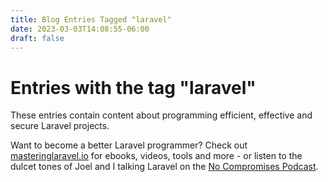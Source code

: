 ```yaml
---
title: Blog Entries Tagged "laravel"
date: 2023-03-03T14:08:55-06:00
draft: false
---
```

# Entries with the tag "laravel"

These entries contain content about programming efficient, effective and secure Laravel projects.

Want to become a better Laravel programmer? Check out [masteringlaravel.io](https://masteringlaravel.io/) for ebooks, videos, tools and more - or listen to the dulcet tones of Joel and I talking Laravel on the [No Compromises Podcast](https://show.nocompromises.io/).

